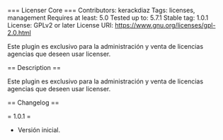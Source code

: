 === Licenser Core ===
Contributors: kerackdiaz
Tags: licenses, management
Requires at least: 5.0
Tested up to: 5.7.1
Stable tag: 1.0.1
License: GPLv2 or later
License URI: https://www.gnu.org/licenses/gpl-2.0.html

Este plugin es exclusivo para la administración y venta de licencias agencias que deseen usar licenser.

== Description ==

Este plugin es exclusivo para la administración y venta de licencias agencias que deseen usar licenser.

== Changelog ==

= 1.0.1 =
* Versión inicial.
